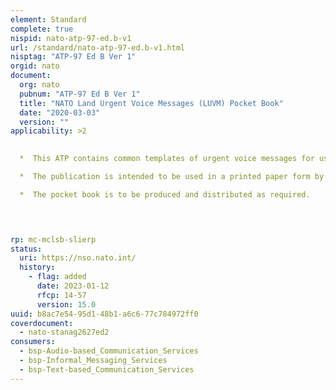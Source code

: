 ```yaml
---
element: Standard
complete: true
nispid: nato-atp-97-ed.b-v1
url: /standard/nato-atp-97-ed.b-v1.html
nisptag: "ATP-97 Ed B Ver 1"
orgid: nato
document:
  org: nato
  pubnum: "ATP-97 Ed B Ver 1"
  title: "NATO Land Urgent Voice Messages (LUVM) Pocket Book"
  date: "2020-03-03"
  version: ""
applicability: >2
    

  *  This ATP contains common templates of urgent voice messages for use in Land Operations at the tactical level.

  *  The publication is intended to be used in a printed paper form by the individual soldier as a pocketbook.

  *  The pocket book is to be produced and distributed as required.



  
rp: mc-mclsb-slierp
status:
  uri: https://nso.nato.int/
  history: 
    - flag: added
      date: 2023-01-12
      rfcp: 14-57
      version: 15.0
uuid: b8ac7e54-95d1-48b1-a6c6-77c784972ff0
coverdocument:
  - nato-stanag2627ed2
consumers:
  - bsp-Audio-based_Communication_Services
  - bsp-Informal_Messaging_Services
  - bsp-Text-based_Communication_Services
---
```

